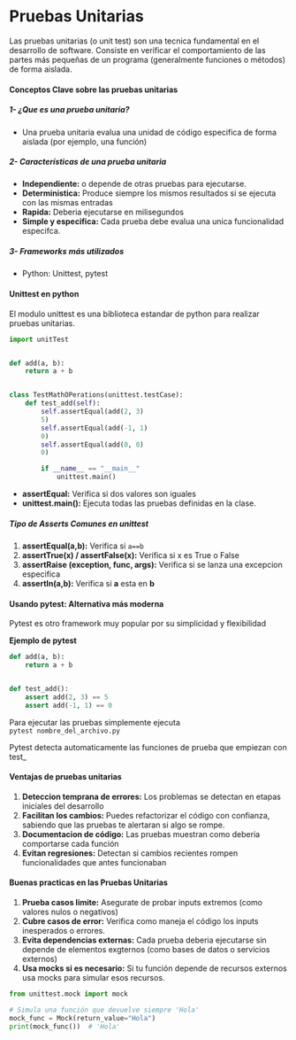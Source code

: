 # Pruebas Unitarias

Las pruebas unitarias (o unit test) son una tecnica fundamental en el desarrollo de software. Consiste en verificar el
comportamiento de las partes más pequeñas de un programa (generalmente funciones o métodos) de forma aislada.

#### Conceptos Clave sobre las pruebas unitarias

##### 1- ¿Que es una prueba unitaria?

- Una prueba unitaria evalua una unidad de código especifica de forma aislada (por ejemplo, una función)

##### 2- Características de una prueba unitaria

- **Independiente:** o depende de otras pruebas para ejecutarse.
- **Deterministica:** Produce siempre los mismos resultados si se ejecuta con las mismas entradas
- **Rapida:** Deberia ejecutarse en milisegundos
- **Simple y especifica:** Cada prueba debe evalua una unica funcionalidad especifca.

##### 3- Frameworks más utilizados

- Python: Unittest, pytest

#### Unittest en python

El modulo unittest es una biblioteca estandar de python para realizar pruebas unitarias.

```python
import unitTest


def add(a, b):
    return a + b


class TestMathOPerations(unittest.testCase):
    def test_add(self):
        self.assertEqual(add(2, 3)
        5)
        self.assertEqual(add(-1, 1)
        0)
        self.assertEqual(add(0, 0)
        0)

        if __name__ == "__main__"
            unittest.main()
```

- **assertEqual:** Verifica si dos valores son iguales
- **unittest.main():** Ejecuta todas las pruebas definidas en la clase.

##### Tipo de Asserts Comunes en unittest

1. **assertEqual(a,b):** Verifica si `a==b`
2. **assertTrue(x) / assertFalse(x):** Verifica si x es True o False
3. **assertRaise (exception, func, args):** Verifica si se lanza una excepcion especifica
4. **assertIn(a,b):** Verifica si **a** esta en **b**

#### Usando pytest: Alternativa más moderna

Pytest es otro framework muy popular por su simplicidad y flexibilidad

**Ejemplo de pytest**

```python
def add(a, b):
    return a + b


def test_add():
    assert add(2, 3) == 5
    assert add(-1, 1) == 0
```

Para ejecutar las pruebas simplemente ejecuta  
`pytest nombre_del_archivo.py`

Pytest detecta automaticamente las funciones de prueba que empiezan con test_

#### Ventajas de pruebas unitarias

1. **Deteccion temprana de errores:** Los problemas se detectan en etapas iniciales del desarrollo
2. **Facilitan los cambios:** Puedes refactorizar el código con confianza, sabiendo que las pruebas te alertaran si algo
   se rompe.
3. **Documentacion de código:** Las pruebas muestran como deberia comportarse cada función
4. **Evitan regresiones:** Detectan si cambios recientes rompen funcionalidades que antes funcionaban

#### Buenas practicas en las Pruebas Unitarias

1. **Prueba casos limite:** Asegurate de probar inputs extremos (como valores nulos o negativos)
2. **Cubre casos de error:** Verifica como maneja el código los inputs inesperados o errores.
3. **Evita dependencias externas:** Cada prueba deberia ejecutarse sin depende de elementos exgternos (como bases de
   datos o servicios externos)
4. **Usa mocks si es necesario:** Si tu función depende de recursos externos usa mocks para simular esos recursos.

```python
from unittest.mock import mock

# Simula una función que devuelve siempre 'Hola'
mock_func = Mock(return_value="Hola")
print(mock_func())  # 'Hola'
```

